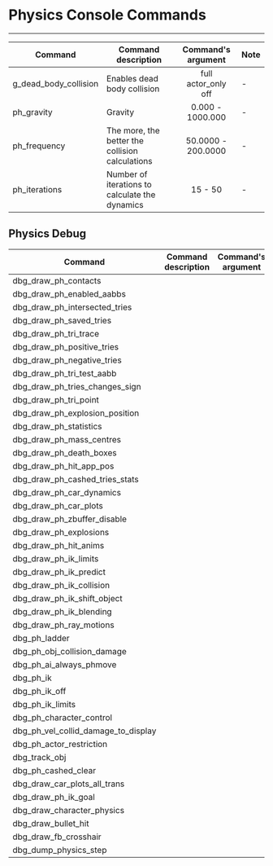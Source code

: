 # Physics Console Commands

___

| Сommand | Command description | Command's argument | Note |
|---|---|:---:|---|
| g_dead_body_collision | Enables dead body collision | full<br> actor_only<br> off | - |
| ph_gravity | Gravity | 0.000 - 1000.000 | - |
| ph_frequency | The more, the better the collision calculations | 50.0000 - 200.0000 | - |
| ph_iterations | Number of iterations to calculate the dynamics | 15 - 50 | - |

## Physics Debug

| Сommand | Command description | Command's argument | Note |
|---|---|:---:|---|
| dbg_draw_ph_contacts |  |  | - |
| dbg_draw_ph_enabled_aabbs |  |  | - |
| dbg_draw_ph_intersected_tries |  |  | - |
| dbg_draw_ph_saved_tries |  |  | - |
| dbg_draw_ph_tri_trace |  |  | - |
| dbg_draw_ph_positive_tries |  |  | - |
| dbg_draw_ph_negative_tries |  |  | - |
| dbg_draw_ph_tri_test_aabb |  |  | - |
| dbg_draw_ph_tries_changes_sign |  |  | - |
| dbg_draw_ph_tri_point |  |  | - |
| dbg_draw_ph_explosion_position |  |  | - |
| dbg_draw_ph_statistics |  |  | - |
| dbg_draw_ph_mass_centres |  |  | - |
| dbg_draw_ph_death_boxes |  |  | - |
| dbg_draw_ph_hit_app_pos |  |  | - |
| dbg_draw_ph_cashed_tries_stats |  |  | - |
| dbg_draw_ph_car_dynamics |  |  | - |
| dbg_draw_ph_car_plots |  |  | - |
| dbg_draw_ph_zbuffer_disable |  |  | - |
| dbg_draw_ph_explosions |  |  | - |
| dbg_draw_ph_hit_anims |  |  | - |
| dbg_draw_ph_ik_limits |  |  | - |
| dbg_draw_ph_ik_predict |  |  | - |
| dbg_draw_ph_ik_collision |  |  | - |
| dbg_draw_ph_ik_shift_object |  |  | - |
| dbg_draw_ph_ik_blending |  |  | - |
| dbg_draw_ph_ray_motions |  |  | - |
| dbg_ph_ladder |  |  | - |
| dbg_ph_obj_collision_damage |  |  | - |
| dbg_ph_ai_always_phmove |  |  | - |
| dbg_ph_ik |  |  | - |
| dbg_ph_ik_off |  |  | - |
| dbg_ph_ik_limits |  |  | - |
| dbg_ph_character_control |  |  | - |
| dbg_ph_vel_collid_damage_to_display |  |  | - |
| dbg_ph_actor_restriction |  |  | - |
| dbg_track_obj |  |  | - |
| dbg_ph_cashed_clear |  |  | - |
| dbg_draw_car_plots_all_trans |  |  | - |
| dbg_draw_ph_ik_goal |  |  | - |
| dbg_draw_character_physics |  |  | - |
| dbg_draw_bullet_hit |  |  | - |
| dbg_draw_fb_crosshair |  |  | - |
| dbg_dump_physics_step |  |  | - |
